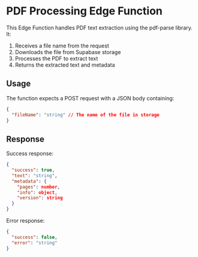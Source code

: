 # PDF Processing Edge Function

This Edge Function handles PDF text extraction using the pdf-parse library. It:
1. Receives a file name from the request
2. Downloads the file from Supabase storage
3. Processes the PDF to extract text
4. Returns the extracted text and metadata

## Usage

The function expects a POST request with a JSON body containing:
```json
{
  "fileName": "string" // The name of the file in storage
}
```

## Response

Success response:
```json
{
  "success": true,
  "text": "string",
  "metadata": {
    "pages": number,
    "info": object,
    "version": string
  }
}
```

Error response:
```json
{
  "success": false,
  "error": "string"
}
```
